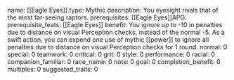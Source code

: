 name: [[Eagle Eyes]]
type: Mythic
description: You eyesight rivals that of the most far-seeing raptors.
prerequisites: [[Eagle Eyes]]APG.
prerequisite_feats: [[Eagle Eyes]]
benefit: You ignore up to -10 in penalties due to distance on visual Perception checks, instead of the normal -5. As a swift action, you can expend one use of mythic [[power]] to ignore all penalties due to distance on visual Perception checks for 1 round.
normal: 0
special: 0
teamwork: 0
critical: 0
grit: 0
style: 0
performance: 0
racial: 0
companion_familiar: 0
race_name: 0
note: 0
goal: 0
completion_benefit: 0
multiples: 0
suggested_traits: 0
